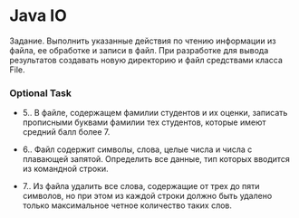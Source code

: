 # Java IO

Задание. Выполнить указанные действия по чтению информации из файла, ее обработке и записи в файл.
При разработке для вывода результатов создавать новую директорию и файл средствами класса File.

### Optional Task
- 5.. В файле, содержащем фамилии студентов и их оценки, записать прописными буквами фамилии тех студентов, которые имеют средний балл более 7.

- 6.. Файл содержит символы, слова, целые числа и числа с плавающей запятой. Определить все данные, тип которых вводится из командной строки.

- 7.. Из файла удалить все слова, содержащие от трех до пяти символов, но при этом из каждой строки должно быть удалено только максимальное четное количество таких слов.
